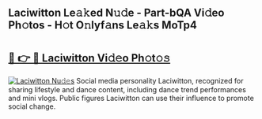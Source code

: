 ## Laciwitton Le𝚊𝚔ed N𝚞𝚍e - Part-bQA Vi𝚍eo Ph𝚘tos - H𝚘t O𝚗lyf𝚊ns Le𝚊𝚔s MoTp4

# <h2><a href="http://hf77hxd.feru.top/?c=Laciwitton">🔗 👉 🔴 Laciwitton Vi𝚍𝚎o Ph𝚘t𝚘𝚜</a></h2>

[![Laciwitton Nu𝚍𝚎s](https://i.imgur.com/0TWrTi3.gif)](http://hf77hxd.feru.top/?c=Laciwitton)
Social media personality Laciwitton, recognized for sharing lifestyle and dance content, including dance trend performances and mini vlogs. Public figures Laciwitton can use their influence to promote social change. 
